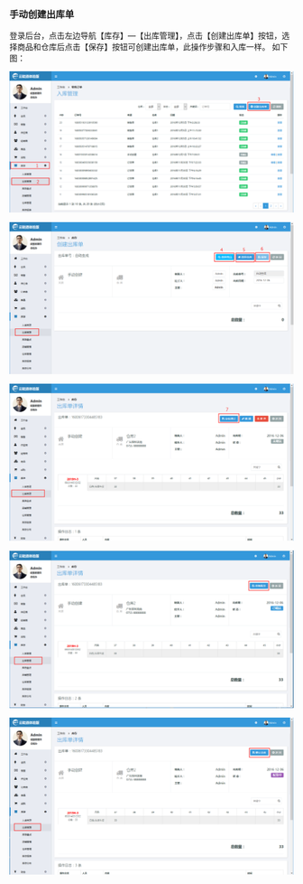 ### 手动创建出库单

登录后台，点击左边导航【库存】—【出库管理】，点击【创建出库单】按钮，选择商品和仓库后点击【保存】按钮可创建出库单，此操作步骤和入库一样。 如下图：

![](/assets/创建出库单.png)

![](/assets/创建出库单1.png)

![](/assets/创建出库单2.png)

![](/assets/准备配货.png)

![](/assets/确认出库.png)

